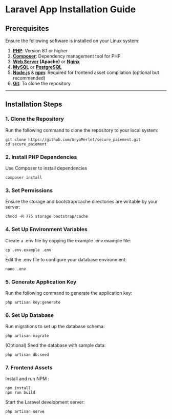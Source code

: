 # Laravel App Installation Guide

## Prerequisites

Ensure the following software is installed on your Linux system:

1. **[PHP](https://www.php.net/downloads.php)**: Version 8.1 or higher
2. **[Composer](https://getcomposer.org/download/)**: Dependency management tool for PHP
3. **[Web Server](https://httpd.apache.org/download.cgi) (Apache)** or **[Nginx](https://nginx.org/en/download.html)**
4. **[MySQL](https://dev.mysql.com/downloads/)** or **[PostgreSQL](https://www.postgresql.org/download/)**
5. **[Node.js](https://nodejs.org/en/download/)** & **[npm](https://www.npmjs.com/get-npm)**: Required for frontend asset compilation (optional but recommended)
6. **[Git](https://git-scm.com/download/linux)**: To clone the repository

---

## Installation Steps

### 1. Clone the Repository

Run the following command to clone the repository to your local system:

    git clone https://github.com/AryaMerlet/secure_paiement.git
    cd secure_paiement

### 2. Install PHP Dependencies

Use Composer to install dependencies   

    composer install

### 3. Set Permissions

Ensure the storage and bootstrap/cache directories are writable by your server:

    chmod -R 775 storage bootstrap/cache

### 4. Set Up Environment Variables

Create a .env file by copying the example .env.example file:

    cp .env.example .env

Edit the .env file to configure your database environment:

    nano .env

### 5. Generate Application Key

Run the following command to generate the application key:

    php artisan key:generate

### 6. Set Up Database

Run migrations to set up the database schema:

    php artisan migrate

(Optional) Seed the database with sample data:

    php artisan db:seed

### 7. Frontend Assets

Install and run NPM :

    npm install
    npm run build

Start the Laravel development server:

    php artisan serve



